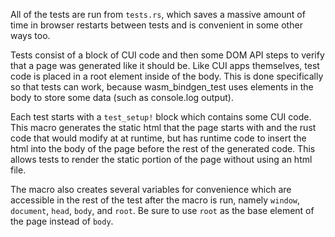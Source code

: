 All of the tests are run from `tests.rs`, which saves a massive amount of time in browser restarts between tests and is convenient in some other ways too.

Tests consist of a block of CUI code and then some DOM API steps to verify that a page was generated like it should be. Like CUI apps themselves, test code is placed in a root element inside of the body. This is done specifically so that tests can work, because wasm_bindgen_test uses elements in the body to store some data (such as console.log output).

Each test starts with a `test_setup!` block which contains some CUI code. This macro generates the static html that the page starts with and the rust code that would modify at at runtime, but has runtime code to insert the html into the body of the page before the rest of the generated code. This allows tests to render the static portion of the page without using an html file.

The macro also creates several variables for convenience which are accessible in the rest of the test after the macro is run, namely `window`, `document`, `head`, `body`, and `root`. Be sure to use `root` as the base element of the page instead of `body`.
